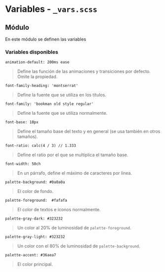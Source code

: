 # Variables - `_vars.scss`

## Módulo

En este módulo se definen las variables

### Variables disponibles

`animation-default: 200ms ease`
> Define las función de las animaciones y transiciones por defecto. Omite la propiedad.

`font-family-heading: 'montserrat'`
> Define la fuente que se utiliza en los títulos.

`font-family: 'bookman old style regular'`
> Define la fuente que se utiliza normalmente.

`font-base: 18px`
> Define el tamaño base del texto y en general (se usa también en otros tamaños).

`font-ratio: calc(4 / 3) // 1.333`
> Define el ratio por el que se multiplica el tamaño base.

`font-width: 50ch`
> En un párrafo, define el máximo de caracteres por linea.

`palette-background: #0a0a0a`
> El color de fondo.

`palette-foreground:  #fafafa`
> El color de textos e íconos normalmente.

`palette-gray-dark: #323232`
> Un color al 20% de luminosidad de `palette-foreground`.

`palette-gray-light: #323232`
> Un color con el 80% de luminosidad de `palette-background`.

`palette-accent: #36aea7`
> El color principal.
